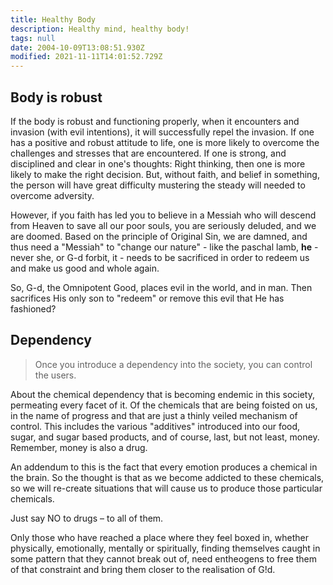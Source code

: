 ```yaml
---
title: Healthy Body
description: Healthy mind, healthy body!
tags: null
date: 2004-10-09T13:08:51.930Z
modified: 2021-11-11T14:01:52.729Z
---
```


## Body is robust

If the body is robust and functioning properly, when it encounters and invasion (with evil intentions), it will successfully repel the invasion. If one has a positive and robust attitude to life, one is more likely to overcome the challenges and stresses that are encountered. If one is strong, and disciplined and clear in one's thoughts: Right thinking, then one is more likely to make the right decision. But, without faith, and belief in something, the person will have great difficulty mustering the steady will needed to overcome adversity.

However, if you faith has led you to believe in a Messiah who will descend from Heaven to save all our poor souls, you are seriously deluded, and we are doomed. Based on the principle of Original Sin, we are damned, and thus need a "Messiah" to "change our nature" - like the paschal lamb, **he** - never she, or G-d forbit, it - needs to be sacrificed in order to redeem us and make us good and whole again.

So, G-d, the Omnipotent Good, places evil in the world, and in man. Then sacrifices His only son to "redeem" or remove this evil that He has fashioned?

## Dependency

> Once you introduce a dependency into the society, you can control the users.

About the chemical dependency that is becoming endemic in this society, permeating every facet of it. Of the chemicals that are being foisted on us, in the name of progress and that are just a thinly veiled mechanism of control. This includes the various "additives" introduced into our food, sugar, and sugar based products, and of course, last, but not least, money. Remember, money is also a drug.

An addendum to this is the fact that every emotion produces a chemical in the brain. So the thought is that as we become addicted to these chemicals, so we will re-create situations that will cause us to produce those particular chemicals.

Just say NO to drugs – to all of them.

Only those who have reached a place where they feel boxed in, whether physically, emotionally, mentally or spiritually, finding themselves caught in some pattern that they cannot break out of, need entheogens to free them of that constraint and bring them closer to the realisation of G!d.
